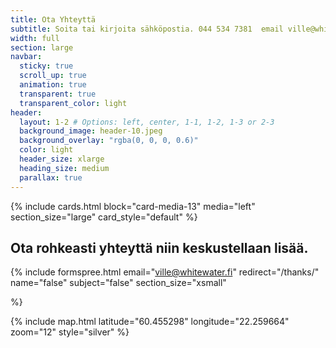```yaml
---
title: Ota Yhteyttä
subtitle: Soita tai kirjoita sähköpostia. 044 534 7381  email ville@whitewater.fi
width: full
section: large
navbar:
  sticky: true
  scroll_up: true
  animation: true
  transparent: true
  transparent_color: light
header:
  layout: 1-2 # Options: left, center, 1-1, 1-2, 1-3 or 2-3
  background_image: header-10.jpeg
  background_overlay: "rgba(0, 0, 0, 0.6)"
  color: light
  header_size: xlarge
  heading_size: medium
  parallax: true
---
```


{% include cards.html
  block="card-media-13"
  media="left"
  section_size="large"
  card_style="default"
%}

## Ota rohkeasti yhteyttä niin keskustellaan lisää.
{% include formspree.html email="ville@whitewater.fi" redirect="/thanks/" name="false" subject="false"
section_size="xsmall"

%}

{% include map.html
  latitude="60.455298"
  longitude="22.259664"
  zoom="12"
  style="silver"
%}
